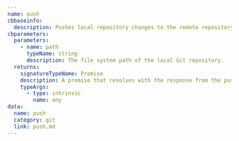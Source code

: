 ```yaml
---
name: push
cbbaseinfo:
  description: Pushes local repository changes to the remote repository at the given path.
cbparameters:
  parameters:
    - name: path
      typeName: string
      description: The file system path of the local Git repository.
  returns:
    signatureTypeName: Promise
    description: A promise that resolves with the response from the push event.
    typeArgs:
      - type: intrinsic
        name: any
data:
  name: push
  category: git
  link: push.md
---
```

<CBBaseInfo/> 
 <CBParameters/>
